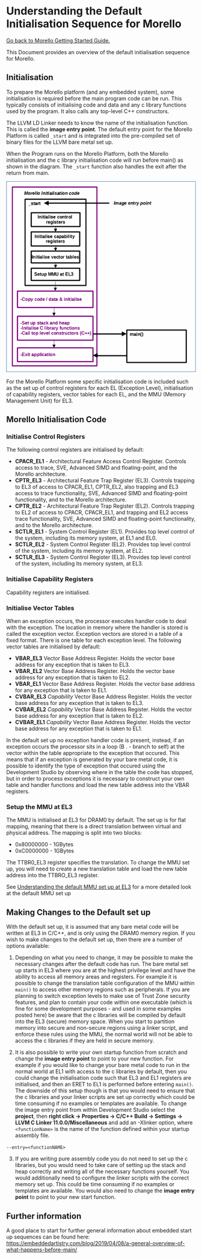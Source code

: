 # Understanding the Default Initialisation Sequence for Morello

 [Go back to Morello Getting Started Guide.](./../../../../morello-getting-started.md)

This Document provides an overview of the default initialisation sequence for Morello.

## Initialisation
To prepare the Morello platform (and any embedded system), some initialisation is required before the main program code can be run. This typically consists of initialising code and data and any c library functions used by the program. It also calls any top-level C++ constructors. 

The LLVM LD Linker needs to know the name of the initialisation function. This is called the **image entry point**. The default entry point for the Morello Platform is called `_start` and is integrated into the pre-compiled set of binary files for the LLVM bare metal set up.

When the Program runs on the Morello Platform, both the Morello initialisation and the c library initialisation code will run before main() as shown in the diagram. The `_start` function also handles the exit after the return from main.

![Initialisation Sequence](./InitSequence.gif)

For the Morello Platform some specific initialisation code is included such as the set up of control registers for each EL (Exception Level), initialisation of capability registers, vector tables for each EL, and the MMU (Memory Management Unit) for EL3.

## Morello Initialisation Code

### Initialise Control Registers
The following control registers are initialised by default:
* **CPACR_EL1** - Architectural Feature Access Control Register. Controls access to trace, SVE, Advanced SIMD and floating-point, and the Morello architecture.
* **CPTR_EL3** - Architectural Feature Trap Register (EL3). Controls trapping to EL3 of access to CPACR_EL1, CPTR_EL2, also trapping and EL3 access to trace functionality, SVE, Advanced SIMD and floating-point functionality, and to the Morello architecture.
* **CPTR_EL2** - Architectural Feature Trap Register (EL2). Controls trapping to EL2 of access to CPACR, CPACR_EL1, and trapping and EL2 access trace functionality, SVE, Advanced SIMD and floating-point functionality, and to the Morello architecture.
* **SCTLR_EL1** - System Control Register (EL1). Provides top level control of the system, including its memory system, at EL1 and EL0.
* **SCTLR_EL2** - System Control Register (EL2). Provides top level control of the system, including its memory system, at EL2.
* **SCTLR_EL3** - System Control Register (EL3). Provides top level control of the system, including its memory system, at EL3.

### Initialise Capability Registers
Capability registers are initialised.

### Initialise Vector Tables

When an exception occurs, the processor executes handler code to deal with the exception. The location in memory where the handler is stored is called the exception vector. Exception vectors are stored in a table of a fixed format. There is one table for each exception level. The following vector tables are initialised by default:

* **VBAR_EL3** Vector Base Address Register. Holds the vector base address for any exception that is taken to EL3.
* **VBAR_EL2** Vector Base Address Register. Holds the vector base address for any exception that is taken to EL2.
* **VBAR_EL1** Vector Base Address Register. Holds the vector base address for any exception that is taken to EL1.
* **CVBAR_EL3** *Capability* Vector Base Address Register. Holds the vector base address for any exception that is taken to EL3.
* **CVBAR_EL2** *Capability* Vector Base Address Register. Holds the vector base address for any exception that is taken to EL2.
* **CVBAR_EL1** *Capability* Vector Base Address Register. Holds the vector base address for any exception that is taken to EL1.

In the default set up no exception handler code is present, instead, if an exception occurs the processor sits in a loop (B . - branch to self) at the vector within the table appropriate to the exception that occured. This means that if an exception is generated by your bare metal code, it is possible to identify the type of exception that occured using the Development Studio by observing where in the table the code has stopped, but in order to process exceptions it is necessary to construct your own table and handler functions and load the new table address into the VBAR registers.

### Setup the MMU at EL3
The MMU is initialised at EL3 for DRAM0 by default. The set up is for flat mapping, meaning that there is a direct translation between virtual and physical address. The mapping is split into two blocks:
* 0x80000000 - 1GBytes
* 0xC0000000 - 1GBytes

The TTBR0_EL3 register specifies the translation. To change the MMU set up, you will need to create a new translation table and load the new table address into the TTBRO_EL3 register.

See [Understanding the default MMU set up at EL3](./../MMU/MMU.md) for a more detailed look at the default MMU set up

## Making Changes to the Default set up
With the default set up, it is assumed that any bare metal code will be written at EL3 in C/C++, and is only using the DRAM0 memory region. If you wish to make changes to the default set up, then there are a number of options available:

1. Depending on what you need to change, it may be possible to make the necessary changes after the default code has run. The bare metal set up starts in EL3 where you are at the highest privilege level and have the ability to access all memory areas and registers. For example it is possible to change the translation table configuration of the MMU within `main()` to access other memory regions such as peripherals. If you are planning to switch exception levels to make use of Trust Zone security features, and plan to contain your code within one executable (which is fine for some development purposes - and used in some examples posted here) be aware that the c libraries will be compiled by default into the EL3 (secure) memory space. When you start to partition memory into secure and non-secure regions using a linker script, and enforce these rules using the MMU, the normal world will not be able to access the c libraries if they are held in secure memory.

2. It is also possible to write your own startup function from scratch and change the **image entry point** to point to your new function. For example if you would like to change your bare metal code to run in the normal world at EL1 with access to the c libraries by default, then you could change the initialisation code such that  EL3 and EL1 registers are initialised, and then an ERET to EL1 is performed before entering `main()`. The downside of this setup though is that you would need to ensure that the c libraries and your linker scripts are set up correctly which could be time consuming if no examples or templates are available. To change the image entry point from within Development Studio select the **project**, then **right click -> Properties -> C/C++ Build -> Settings -> LLVM C Linker 11.0.0/Miscellaneous** and add an -Xlinker option, where `<functionName>` is the name of the function defined within your startup assembly file.

```--entry=<functionNAME>```
>

3. If you are writing pure assembly code you do not need to set up the c libraries, but you would need to take care of setting up the stack and heap correctly and writing all of the necessary functions yourself. You would additionally need to configure the linker scripts with the correct memory set up. This could be time consuming if no examples or templates are available. You would also need to change the **image entry point** to point to your new start function.

## Further information
A good place to start for further general information about embedded start up sequences can be found here:
https://embeddedartistry.com/blog/2019/04/08/a-general-overview-of-what-happens-before-main/ 

